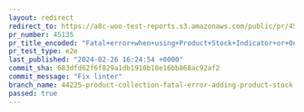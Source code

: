 ```yaml
---
layout: redirect
redirect_to: https://a8c-woo-test-reports.s3.amazonaws.com/public/pr/45135/e2e/index.html
pr_number: 45135
pr_title_encoded: "Fatal+error+when+using+Product+Stock+Indicator+or+On+Sale+Badge+blocks+on+a+homepage"
pr_test_type: e2e
last_published: "2024-02-26 16:24:54 +0000"
commit_sha: 683dfd62f6f829a1db1910b10e16bb868ac92af2
commit_message: "Fix linter"
branch_name: 44225-product-collection-fatal-error-adding-product-stock-indicator-block-within-product-collection-template
passed: true
---
```

